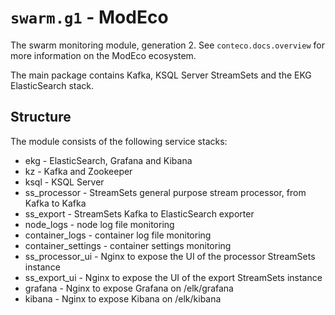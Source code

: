 # `swarm.g1` - ModEco

The swarm monitoring module, generation 2.
See `conteco.docs.overview` for more information on the ModEco ecosystem.

The main package contains Kafka, KSQL Server StreamSets and the EKG ElasticSearch stack.

## Structure

The module consists of the following service stacks:

 * ekg - ElasticSearch, Grafana and Kibana
 * kz - Kafka and Zookeeper
 * ksql - KSQL Server
 * ss_processor - StreamSets general purpose stream processor, from Kafka to Kafka
 * ss_export - StreamSets Kafka to ElasticSearch exporter
 * node_logs - node log file monitoring
 * container_logs - container log file monitoring
 * container_settings - container settings monitoring
 * ss_processor_ui - Nginx to expose the UI of the processor StreamSets instance
 * ss_export_ui - Nginx to expose the UI of the export StreamSets instance
 * grafana - Nginx to expose Grafana on /elk/grafana
 * kibana - Nginx to expose Kibana on /elk/kibana
